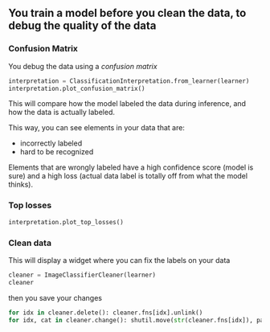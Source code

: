 ## You train a model before you clean the data, to debug the quality of the data

### Confusion Matrix

You debug the data using a _confusion matrix_

```python
interpretation = ClassificationInterpretation.from_learner(learner)
interpretation.plot_confusion_matrix()
```

This will compare how the model labeled the data during inference, and how the data is actually labeled.

This way, you can see elements in your data that are:
- incorrectly labeled
- hard to be recognized

Elements that are wrongly labeled have a high confidence score (model is sure) and a high loss (actual data label is totally off from what the model thinks).

### Top losses

```python
interpretation.plot_top_losses()
```

### Clean data

This will display a widget where you can fix the labels on your data

```python
cleaner = ImageClassifierCleaner(learner)
cleaner
```

then you save your changes

```python
for idx in cleaner.delete(): cleaner.fns[idx].unlink()
for idx, cat in cleaner.change(): shutil.move(str(cleaner.fns[idx]), path/ctr)
```
